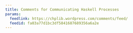 ```yaml
---
title: Comments for Communicating Haskell Processes
params:
  feedlink: https://chplib.wordpress.com/comments/feed/
  feedid: fa03a77d1bc3df5841687689356a6a2e
---
```

